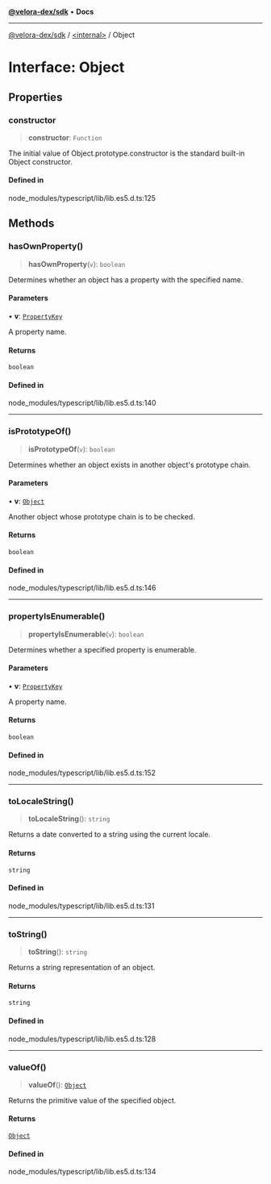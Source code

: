[**@velora-dex/sdk**](../../README.md) • **Docs**

***

[@velora-dex/sdk](../../globals.md) / [\<internal\>](../README.md) / Object

# Interface: Object

## Properties

### constructor

> **constructor**: `Function`

The initial value of Object.prototype.constructor is the standard built-in Object constructor.

#### Defined in

node\_modules/typescript/lib/lib.es5.d.ts:125

## Methods

### hasOwnProperty()

> **hasOwnProperty**(`v`): `boolean`

Determines whether an object has a property with the specified name.

#### Parameters

• **v**: [`PropertyKey`](../type-aliases/PropertyKey.md)

A property name.

#### Returns

`boolean`

#### Defined in

node\_modules/typescript/lib/lib.es5.d.ts:140

***

### isPrototypeOf()

> **isPrototypeOf**(`v`): `boolean`

Determines whether an object exists in another object's prototype chain.

#### Parameters

• **v**: [`Object`](Object.md)

Another object whose prototype chain is to be checked.

#### Returns

`boolean`

#### Defined in

node\_modules/typescript/lib/lib.es5.d.ts:146

***

### propertyIsEnumerable()

> **propertyIsEnumerable**(`v`): `boolean`

Determines whether a specified property is enumerable.

#### Parameters

• **v**: [`PropertyKey`](../type-aliases/PropertyKey.md)

A property name.

#### Returns

`boolean`

#### Defined in

node\_modules/typescript/lib/lib.es5.d.ts:152

***

### toLocaleString()

> **toLocaleString**(): `string`

Returns a date converted to a string using the current locale.

#### Returns

`string`

#### Defined in

node\_modules/typescript/lib/lib.es5.d.ts:131

***

### toString()

> **toString**(): `string`

Returns a string representation of an object.

#### Returns

`string`

#### Defined in

node\_modules/typescript/lib/lib.es5.d.ts:128

***

### valueOf()

> **valueOf**(): [`Object`](Object.md)

Returns the primitive value of the specified object.

#### Returns

[`Object`](Object.md)

#### Defined in

node\_modules/typescript/lib/lib.es5.d.ts:134
